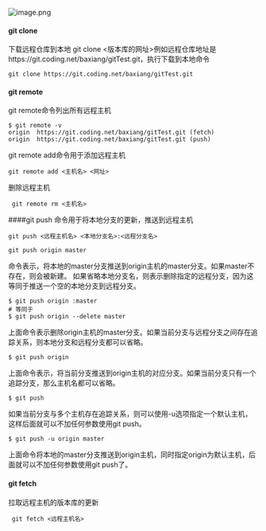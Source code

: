 ![image.png](https://upload-images.jianshu.io/upload_images/143845-2841fdbeffe15bef.png?imageMogr2/auto-orient/strip%7CimageView2/2/w/1240)

#### git clone 
下载远程仓库到本地 git clone <版本库的网址>例如远程仓库地址是https://git.coding.net/baxiang/gitTest.git，执行下载到本地命令
```
git clone https://git.coding.net/baxiang/gitTest.git
```
#### git remote
git remote命令列出所有远程主机
```
$ git remote -v
origin	https://git.coding.net/baxiang/gitTest.git (fetch)
origin	https://git.coding.net/baxiang/gitTest.git (push)
```
git remote add命令用于添加远程主机
```
git remote add <主机名> <网址>
```
删除远程主机
```
 git remote rm <主机名>
```
####git push
命令用于将本地分支的更新，推送到远程主机
```
git push <远程主机名> <本地分支名>:<远程分支名>
```
```
git push origin master
```
命令表示，将本地的master分支推送到origin主机的master分支。如果master不存在，则会被新建。
如果省略本地分支名，则表示删除指定的远程分支，因为这等同于推送一个空的本地分支到远程分支。
```
$ git push origin :master
# 等同于
$ git push origin --delete master
```
上面命令表示删除origin主机的master分支。如果当前分支与远程分支之间存在追踪关系，则本地分支和远程分支都可以省略。
```
$ git push origin
```
上面命令表示，将当前分支推送到origin主机的对应分支。如果当前分支只有一个追踪分支，那么主机名都可以省略。
```
$ git push
```
如果当前分支与多个主机存在追踪关系，则可以使用-u选项指定一个默认主机，这样后面就可以不加任何参数使用git push。
```
$ git push -u origin master
```
上面命令将本地的master分支推送到origin主机，同时指定origin为默认主机，后面就可以不加任何参数使用git push了。
####  git fetch
拉取远程主机的版本库的更新
```
 git fetch <远程主机名>
```
